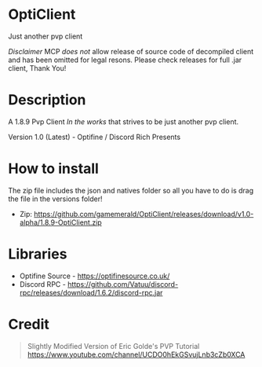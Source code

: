 # OptiClient
Just another pvp client

*Disclaimer* MCP *does not* allow release of source code of decompiled client and has been omitted for legal resons. Please check releases for full .jar client, Thank You!

# Description 
A 1.8.9 Pvp Client *In the works* that strives to be just another pvp client. 

Version 1.0 (Latest) - Optifine / Discord Rich Presents 

# How to install 
The zip file includes the json and natives folder so all you have to do is drag the file in the versions folder!
- Zip: https://github.com/gamemerald/OptiClient/releases/download/v1.0-alpha/1.8.9-OptiClient.zip

# Libraries
- Optifine Source - https://optifinesource.co.uk/
- Discord RPC - https://github.com/Vatuu/discord-rpc/releases/download/1.6.2/discord-rpc.jar

# Credit 
> Slightly Modified Version of Eric Golde's PVP Tutorial https://www.youtube.com/channel/UCDO0hEkGSvujLnb3cZb0XCA
